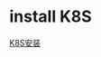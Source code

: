 # install K8S

[K8S安装](https://github.com/rayallen20/K8SBaseStudy/blob/master/day6-kubernetes/day6-kubernetes.md#kubernetes%E9%AB%98%E5%8F%AF%E7%94%A8%E9%9B%86%E7%BE%A4%E9%83%A8%E7%BD%B2)